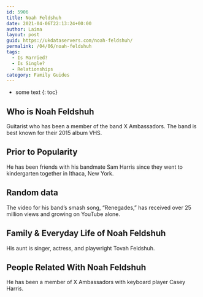 ```yaml
---
id: 5906
title: Noah Feldshuh
date: 2021-04-06T22:13:24+00:00
author: Laima
layout: post
guid: https://ukdataservers.com/noah-feldshuh/
permalink: /04/06/noah-feldshuh
tags:
  - Is Married?
  - Is Single?
  - Relationships
category: Family Guides
---
```


* some text
{: toc}


## Who is Noah Feldshuh
                  
                  
                  
Guitarist who has been a member of the band X Ambassadors. The band is best known for their 2015 album VHS.
                  
              
            
              
            
                
                
                
## Prior to Popularity
                  
                  
                  
He has been friends with his bandmate Sam Harris since they went to kindergarten together in Ithaca, New York.
                  
              
            
              
            
                
                
                
## Random data
                  
                  
                  
The video for his band&#8217;s smash song, &#8220;Renegades,&#8221; has received over 25 million views and growing on YouTube alone.
                  
              
            
              
            
                
                
                
## Family & Everyday Life of Noah Feldshuh
                  
                  
                  
His aunt is singer, actress, and playwright Tovah Feldshuh.
                  
              
            
              
            
                
                
                
## People Related With Noah Feldshuh
                  
                  
                  
He has been a member of X Ambassadors with keyboard player Casey Harris.
                  
              
            
              
            
                
              
            
              
              
            
            
              
            
          
          
          